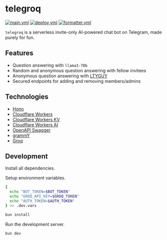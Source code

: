 # telegroq

[![main.yml](https://github.com/winstxnhdw/telegroq/actions/workflows/main.yml/badge.svg)](https://github.com/winstxnhdw/telegroq/actions/workflows/main.yml)
[![deploy.yml](https://github.com/winstxnhdw/telegroq/actions/workflows/deploy.yml/badge.svg)](https://github.com/winstxnhdw/telegroq/actions/workflows/deploy.yml)
[![formatter.yml](https://github.com/winstxnhdw/telegroq/actions/workflows/formatter.yml/badge.svg)](https://github.com/winstxnhdw/telegroq/actions/workflows/formatter.yml)

`telegroq` is a serverless invite-only AI-powered chat bot on Telegram, made purely for fun.

## Features

- Question answering with `llama3-70b`
- Random and anonymous question answering with fellow invitees
- Anonymous question answering with [LTYGUY](https://github.com/LTYGUY/)
- Secured endpoints for adding and removing members/admins

## Technologies

- [Hono](https://hono.dev/)
- [Cloudflare Workers](https://workers.cloudflare.com/)
- [Cloudflare Workers KV](https://developers.cloudflare.com/kv/)
- [Cloudflare Workers AI](https://developers.cloudflare.com/workers-ai/)
- [OpenAPI Swagger](https://swagger.io/specification/)
- [grammY](https://grammy.dev/)
- [Groq](https://groq.com/)

## Development

Install all dependencies.

Setup environment variables.

```bash
{
  echo "BOT_TOKEN=$BOT_TOKEN"
  echo "GROQ_API_KEY=$GROQ_TOKEN"
  echo "AUTH_TOKEN=$AUTH_TOKEN"
} >> .dev.vars
```

```bash
bun install
```

Run the development server.

```bash
bun dev
```
